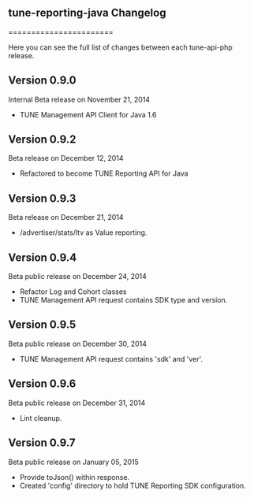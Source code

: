 ## tune-reporting-java Changelog
=======================

Here you can see the full list of changes between each tune-api-php release.

Version 0.9.0
--------------

Internal Beta release on November 21, 2014
* TUNE Management API Client for Java 1.6

Version 0.9.2
--------------

Beta release on December 12, 2014
* Refactored to become TUNE Reporting API for Java

Version 0.9.3
--------------

Beta release on December 21, 2014
* /advertiser/stats/ltv as Value reporting.

Version 0.9.4
--------------

Beta public release on December 24, 2014
* Refactor Log and Cohort classes
* TUNE Management API request contains SDK type and version.

Version 0.9.5
--------------

Beta public release on December 30, 2014
* TUNE Management API request contains 'sdk' and 'ver'.

Version 0.9.6
--------------

Beta public release on December 31, 2014
* Lint cleanup.


Version 0.9.7
--------------

Beta public release on January 05, 2015
* Provide toJson() within response.
* Created 'config' directory to hold TUNE Reporting SDK configuration.